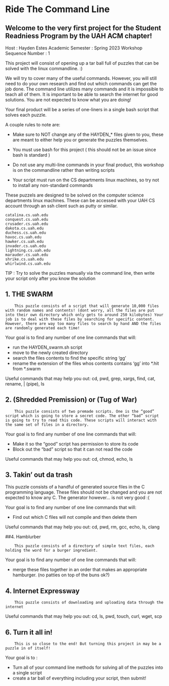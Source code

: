 ﻿# Ride The Command Line
## Welcome to the very first project for the Student Readniess Program by the UAH ACM chapter!

Host : Hayden Estes
Academic Semester : Spring 2023
Workshop Sequence Number : 1

This project will consist of opening up a tar ball full of puzzles that can be solved with the linux commandline. :)


We will try to cover many of the useful commands. However, you will still need to do your own research and find out which commands can get the job done. The command line utilizes many commands and it is impossible to teach all of them. It is important to be able to search the internet for good solutions. You are not expected to know what you are doing!


Your final product will be a series of one-liners in a single bash script that solves each puzzle. 


A couple rules to note are:
* Make sure to NOT change any of the HAYDEN_* files given to you, these are meant to either help you or generate the puzzles themselves.


* You must use bash for this project ( this should not be an issue since bash is standard )


* Do not use any multi-line commands in your final product, this workshop is on the commandline rather than writing scripts


* Your script must run on the CS departments linux machines, so try not to install any non-standard commands


These puzzels are designed to be solved on the computer science departments linux machines.
These can be accessed with your UAH CS account through an ssh client such as putty or similar.


    catalina.cs.uah.edu
    conquest.cs.uah.edu
    crusader.cs.uah.edu
    dakota.cs.uah.edu
    duchess.cs.uah.edu
    havoc.cs.uah.edu
    hawker.cs.uah.edu
    invader.cs.uah.edu
    lightning.cs.uah.edu
    marauder.cs.uah.edu
    shrike.cs.uah.edu
    whirlwind.cs.uah.edu

TIP : Try to solve the puzzles manually via the command line, then write your script only after you know the solution


## 1. THE SWARM
        
        This puzzle consists of a script that will generate 10,000 files with random names and contents! (dont worry, all the files are put into their own directory which only gets to around 250 kilobytes) Your job is to deal with these files by searching for specific content. However, there are way too many files to search by hand AND the files are randomly generated each time!


Your goal is to find any number of one line commands that will:
* run the HAYDEN_swarm.sh script
* move to the newly created directory
* search the files contents to find the specific string ‘gg’ 
* rename the extension of the files whos contents contains ‘gg’ into *.hit from *.swarm


Useful commands that may help you out:
cd, pwd, grep, xargs, find, cat, rename, | (pipe), ls


## 2. (Shredded Premission) or (Tug of War) 


        This puzzle consists of two premade scripts. One is the “good” script which is going to store a secret code. The other “bad” script is going to try to read this code. These scripts will interact with the same set of files in a directory. 


Your goal is to find any number of one line commands that will:
* Make it so the “good” script has permission to store its code
* Block out the “bad” script so that it can not read the code


Useful commands that may help you out:
cd, chmod, echo, ls


## 3. Takin’ out da trash


This puzzle consists of a handful of generated source files in the C programming language. These files should not be changed and you are not expected to know any C. The generator however… is not very good :(


Your goal is to find any number of one line commands that will:
* Find out which C files will not compile and then delete them


Useful commands that may help you out:
cd, pwd, rm, gcc, echo, ls, clang


##4. Hamblurber


        This puzzle consists of a directory of simple text files, each holding the word for a burger ingredient.


Your goal is to find any number of one line commands that will:
 * merge these files together in an order that makes an appropriate hamburger. (no patties on top of the buns ok?) 


## 4. Internet Expressway


        This puzzle consists of downloading and uploading data through the internet

Useful commands that may help you out:
cd, ls, pwd, touch, curl, wget, scp

## 6. Turn it all in!

        This is so close to the end! But turning this project in may be a puzzle in of itself! 


Your goal is to :
* Turn all of your command line methods for solving all of the puzzles into a single script
* create a tar ball of everything including your script, then submit!


